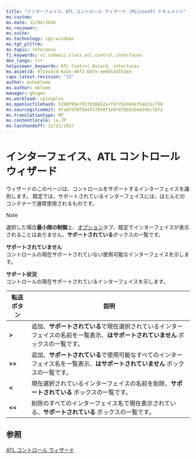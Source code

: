 ```yaml
---
title: "インターフェイス、ATL コントロール ウィザード |Microsoft ドキュメント"
ms.custom: 
ms.date: 11/04/2016
ms.reviewer: 
ms.suite: 
ms.technology: cpp-windows
ms.tgt_pltfrm: 
ms.topic: reference
f1_keywords: vc.codewiz.class.atl.control.interfaces
dev_langs: C++
helpviewer_keywords: ATL Control Wizard, interfaces
ms.assetid: 971eadcd-6a1e-46f2-b8fe-ee6b53dfe3ea
caps.latest.revision: "13"
author: mikeblome
ms.author: mblome
manager: ghogen
ms.workload: cplusplus
ms.openlocfilehash: 5280f09e7d17036652acf6fc62d4d4f5ab31c758
ms.sourcegitcommit: 8fa8fdf0fbb4f57950f1e8f4f9b81b4d39ec7d7a
ms.translationtype: MT
ms.contentlocale: ja-JP
ms.lasthandoff: 12/21/2017
---
```

# <a name="interfaces-atl-control-wizard"></a>インターフェイス、ATL コントロール ウィザード
ウィザードのこのページは、コントロールをサポートするインターフェイスを識別します。 既定では、サポートされているインターフェイスには、ほとんどのコンテナーで通常使用されるものです。  
  
> [!NOTE]
>  選択した場合**最小限の制御**上、[オプション](../../atl/reference/options-atl-control-wizard.md)タブ、既定でインターフェイスが表示されることはありません、**サポートされている**ボックスの一覧です。  
  
 **サポートされていません**  
 コントロールの現在サポートされていない使用可能なインターフェイスを示します。  
  
 **サポート状況**  
 コントロールの現在サポートされているインターフェイスを示します。  
  
|転送ボタン|説明|  
|---------------------|-----------------|  
|**>**|追加、**サポートされている**で現在選択されているインターフェイスの名前を一覧表示、**はサポートされていません** ボックスの一覧です。|  
|**>>**|追加、**サポートされている**で使用可能なすべてのインターフェイス名を一覧表示、**はサポートされていません** ボックスの一覧です。|  
|**<**|現在選択されているインターフェイスの名前を削除、**サポートされている** ボックスの一覧です。|  
|**<<**|削除のすべてのインターフェイス名で現在表示されている、**サポートされている** ボックスの一覧です。|  
  
## <a name="see-also"></a>参照  
 [ATL コントロール ウィザード](../../atl/reference/atl-control-wizard.md)

